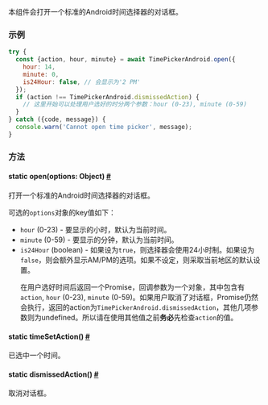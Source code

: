 本组件会打开一个标准的Android时间选择器的对话框。

### 示例
```js
try {
  const {action, hour, minute} = await TimePickerAndroid.open({
    hour: 14,
    minute: 0,
    is24Hour: false, // 会显示为'2 PM'
  });
  if (action !== TimePickerAndroid.dismissedAction) {
    // 这里开始可以处理用户选好的时分两个参数：hour (0-23), minute (0-59)
  }
} catch ({code, message}) {
  console.warn('Cannot open time picker', message);
}
```

### 方法

<div class="props">
    <div class="prop"><h4 class="propTitle"><a class="anchor" name="open"></a><span
            class="propType">static </span>open<span class="propType">(options: Object)</span> <a class="hash-link"
                                                                                                  href="#open">#</a>
    </h4>
        <div><p>打开一个标准的Android时间选择器的对话框。</p>
            <p>可选的<code>options</code>对象的key值如下：
            <ul>
                <li><code>hour</code> (0-23) - 要显示的小时，默认为当前时间。</li>
                <li><code>minute</code> (0-59) - 要显示的分钟，默认为当前时间。</li>
                <li><code>is24Hour</code> (boolean) - 如果设为<code>true</code>，则选择器会使用24小时制。如果设为<code>false</code>，则会额外显示AM/PM的选项。如果不设定，则采取当前地区的默认设置。</li>
            </p>
            <p>在用户选好时间后返回一个Promise，回调参数为一个对象，其中包含有<code>action</code>, <code>hour</code> (0-23),
                <code>minute</code> (0-59)。如果用户取消了对话框，Promise仍然会执行，返回的action为<code>TimePickerAndroid.dismissedAction</code>，其他几项参数则为undefined。所以请在使用其他值之前<strong>务必</strong>先检查<code>action</code>的值。</p>
    </div>
    </div>
    <div class="prop"><h4 class="propTitle"><a class="anchor" name="datesetaction"></a><span
            class="propType">static </span>timeSetAction<span class="propType">()</span> <a class="hash-link"
                                                                                            href="#timesetaction">#</a>
    </h4>
        <div><p>已选中一个时间。</p></div>
    </div>
    <div class="prop"><h4 class="propTitle"><a class="anchor" name="dismissedaction"></a><span
            class="propType">static </span>dismissedAction<span class="propType">()</span> <a class="hash-link"
                                                                                              href="#dismissedaction">#</a>
    </h4>
        <div><p>取消对话框。</p></div>
    </div>
</div>